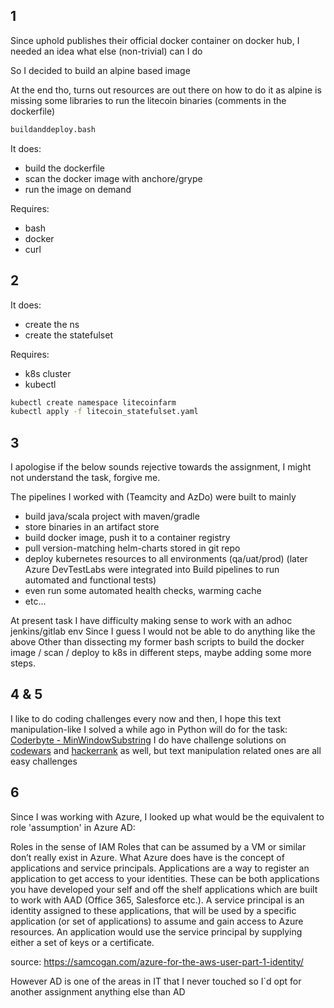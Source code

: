 ## 1
Since uphold publishes their official docker container on docker hub, I needed an idea what else (non-trivial) can I do

So I decided to build an alpine based image 

At the end tho, turns out resources are out there on how to do it as alpine is missing some libraries to run the litecoin binaries (comments in the dockerfile) 

```bash
buildanddeploy.bash
```

It does: 
 - build the dockerfile
 - scan the docker image with anchore/grype
 - run the image on demand

Requires:
 - bash
 - docker
 - curl

## 2

It does: 
 - create the ns
 - create the statefulset

Requires:
 - k8s cluster
 - kubectl

```bash
kubectl create namespace litecoinfarm
kubectl apply -f litecoin_statefulset.yaml
```

## 3
I apologise if the below sounds rejective towards the assignment, I might not understand the task, forgive me.

The pipelines I worked with (Teamcity and AzDo) were built to mainly
 
 - build java/scala project with maven/gradle
 - store binaries in an artifact store
 - build docker image, push it to a container registry
 - pull version-matching helm-charts stored in git repo
 - deploy kubernetes resources to all environments (qa/uat/prod) (later Azure DevTestLabs were integrated into Build pipelines to run automated and functional tests)
 - even run some automated health checks, warming cache 
 - etc...

At present task I have difficulty making sense to work with an adhoc jenkins/gitlab env
Since I guess I would not be able to do anything like the above 
Other than dissecting my former bash scripts to build the docker image / scan / deploy to k8s in different steps, maybe adding some more steps.


## 4 & 5

I like to do coding challenges every now and then, I hope this text manipulation-like I solved a while ago in Python will do for the task: [Coderbyte - MinWindowSubstring](https://coderbyte.com/results/peettong:Min%20Window%20Substring:Python3)
I do have challenge solutions on [codewars](https://www.codewars.com/users/blacklotus) and [hackerrank](https://www.hackerrank.com/peettong?hr_r=1) as well, but text manipulation related ones are all easy challenges

## 6

Since I was working with Azure, I looked up what would be the equivalent to role 'assumption' in Azure AD:

Roles in the sense of IAM Roles that can be assumed by a VM or similar don’t really exist in Azure. 
What Azure does have is the concept of applications and service principals. 
Applications are a way to register an application to get access to your identities. 
These can be both applications you have developed your self and off the shelf applications which are built to work with AAD (Office 365, Salesforce etc.). 
A service principal is an identity assigned to these applications, that will be used by a specific application (or set of applications) to assume and gain access to Azure resources. 
An application would use the service principal by supplying either a set of keys or a certificate.

source: https://samcogan.com/azure-for-the-aws-user-part-1-identity/

However AD is one of the areas in IT that I never touched so I`d opt for another assignment anything else than AD
